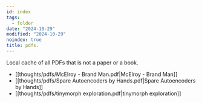 ```yaml
---
id: index
tags:
  - folder
date: "2024-10-29"
modified: "2024-10-29"
noindex: true
title: pdfs.
---
```


Local cache of all PDFs that is not a paper or a book.

<!-- update: start -->
- [[thoughts/pdfs/McElroy - Brand Man.pdf|McElroy - Brand Man]]
- [[thoughts/pdfs/Spare Autoencoders by Hands.pdf|Spare Autoencoders by Hands]]
- [[thoughts/pdfs/tinymorph exploration.pdf|tinymorph exploration]]
<!-- update: end -->
